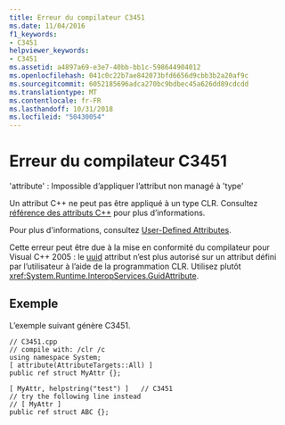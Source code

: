 ```yaml
---
title: Erreur du compilateur C3451
ms.date: 11/04/2016
f1_keywords:
- C3451
helpviewer_keywords:
- C3451
ms.assetid: a4897a69-e3e7-40bb-bb1c-598644904012
ms.openlocfilehash: 041c0c22b7ae842073bfd6656d9cbb3b2a20af9c
ms.sourcegitcommit: 6052185696adca270bc9bdbec45a626dd89cdcdd
ms.translationtype: MT
ms.contentlocale: fr-FR
ms.lasthandoff: 10/31/2018
ms.locfileid: "50430054"
---
```

# <a name="compiler-error-c3451"></a>Erreur du compilateur C3451

'attribute' : Impossible d’appliquer l’attribut non managé à 'type'

Un attribut C++ ne peut pas être appliqué à un type CLR. Consultez [référence des attributs C++](../../windows/cpp-attributes-reference.md) pour plus d’informations.

Pour plus d'informations, consultez [User-Defined Attributes](../../windows/user-defined-attributes-cpp-component-extensions.md).

Cette erreur peut être due à la mise en conformité du compilateur pour Visual C++ 2005 : le [uuid](../../windows/uuid-cpp-attributes.md) attribut n’est plus autorisé sur un attribut défini par l’utilisateur à l’aide de la programmation CLR. Utilisez plutôt <xref:System.Runtime.InteropServices.GuidAttribute>.

## <a name="example"></a>Exemple

L’exemple suivant génère C3451.

```
// C3451.cpp
// compile with: /clr /c
using namespace System;
[ attribute(AttributeTargets::All) ]
public ref struct MyAttr {};

[ MyAttr, helpstring("test") ]   // C3451
// try the following line instead
// [ MyAttr ]
public ref struct ABC {};
```